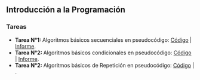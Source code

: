 ## Introducción a la Programación

### Tareas

<ul>
    <li>
        <b>Tarea N°1: </b> Algoritmos básicos secuenciales en pseudocódigo: 
        <a href="https://github.com/eduuest/Backup-DA/tree/main/Nivel1/Programacion/Tareas/Tarea1/Ejercicios">Código</a> | 
        <a href="https://github.com/eduuest/Backup-DA/blob/main/Nivel1/Programacion/Tareas/Tarea1/Tarea1.pdf">Informe</a>.
    </li>
    <li>
        <b>Tarea N°2: </b> Algoritmos básicos condicionales en pseudocódigo: 
        <a href="https://github.com/eduuest/Backup-DA/tree/main/Nivel1/Programacion/Tareas/Tarea2/Ejercicios">Código</a> | 
        <a href="https://github.com/eduuest/Backup-DA/blob/main/Nivel1/Programacion/Tareas/Tarea2/Tarea2.pdf">Informe</a>.
    </li>
    <li>
        <b>Tarea N°2: </b> Algoritmos básicos de Repetición en pseudocódigo: 
        <a href="https://github.com/eduuest/Backup-DA/tree/main/Nivel1/Programacion/Tareas/Tarea3/Ejercicios">Código</a> | 
        <a href="https://github.com/eduuest/Backup-DA/blob/main/Nivel1/Programacion/Tareas/Tarea3/Tarea3.pdf"></a>.
    </li>
</ul>
